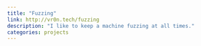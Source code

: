 ```yaml
---
title: "Fuzzing"
link: http://vr0n.tech/fuzzing
description: "I like to keep a machine fuzzing at all times."
categories: projects
---
```

